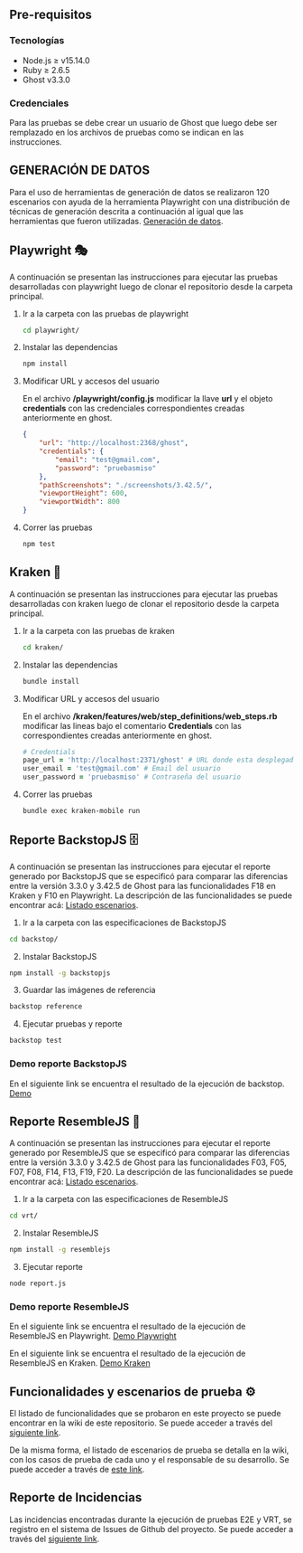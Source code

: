 ## Pre-requisitos

### Tecnologías

- Node.js ≥ v15.14.0
- Ruby ≥ 2.6.5
- Ghost v3.3.0

### Credenciales

Para las pruebas se debe crear un usuario de Ghost que luego debe ser remplazado en los archivos de pruebas como se indican en las instrucciones.

## GENERACIÓN DE DATOS

Para el uso de herramientas de generación de datos se realizaron 120 escenarios con ayuda de la herramienta Playwright con una distribución de técnicas de generación descrita a continuación al igual que las herramientas que fueron utilizadas. [Generación de datos](https://github.com/wrravelo2021/pruebasE2EMISO/wiki/Generaci%C3%B3n-de-datos).

## Playwright 🎭

A continuación se presentan las instrucciones para ejecutar las pruebas desarrolladas con playwright luego de clonar el repositorio desde la carpeta principal.

1. Ir a la carpeta con las pruebas de playwright

    ```bash
    cd playwright/
    ```

2. Instalar las dependencias

    ```bash
    npm install
    ```

3. Modificar URL y accesos del usuario

    En el archivo **/playwright/config.js** modificar la llave **url** y el objeto **credentials** con las credenciales correspondientes creadas anteriormente en ghost.

    ```json
    {
        "url": "http://localhost:2368/ghost",
        "credentials": {
            "email": "test@gmail.com",
            "password": "pruebasmiso"
        },
        "pathScreenshots": "./screenshots/3.42.5/",
        "viewportHeight": 600,
        "viewportWidth": 800
    }
    ```

4. Correr las pruebas

    ```bash
    npm test
    ```

## Kraken 🐙

A continuación se presentan las instrucciones para ejecutar las pruebas desarrolladas con kraken luego de clonar el repositorio desde la carpeta principal.

1. Ir a la carpeta con las pruebas de kraken

    ```bash
    cd kraken/
    ```

2. Instalar las dependencias

    ```bash
    bundle install
    ```

3. Modificar URL y accesos del usuario

    En el archivo **/kraken/features/web/step_definitions/web_steps.rb** modificar las lineas bajo el comentario **Credentials** con las correspondientes creadas anteriormente en ghost.

    ```ruby
    # Credentials
    page_url = 'http://localhost:2371/ghost' # URL donde esta desplegado Ghost
    user_email = 'test@gmail.com' # Email del usuario
    user_password = 'pruebasmiso' # Contraseña del usuario
    ```

4. Correr las pruebas

    ```bash
    bundle exec kraken-mobile run
    ```

## Reporte BackstopJS 🗄

A continuación se presentan las instrucciones para ejecutar el reporte generado por BackstopJS que se especificó para comparar las diferencias entre la versión 3.3.0 y 3.42.5 de Ghost para las funcionalidades F18 en Kraken y F10 en Playwright. La descripción de las funcionalidades se puede encontrar acá: [Listado escenarios](https://github.com/wrravelo2021/pruebasE2EMISO/wiki/Listado-de-escenarios-de-prueba).

1. Ir a la carpeta con las especificaciones de BackstopJS

  ```bash
  cd backstop/
  ```

2. Instalar BackstopJS

  ```bash
  npm install -g backstopjs
  ```

3. Guardar las imágenes de referencia

  ```bash
  backstop reference
  ```

4. Ejecutar pruebas y reporte

  ```bash
  backstop test
  ```
  
### Demo reporte BackstopJS

En el siguiente link se encuentra el resultado de la ejecución de backstop. [Demo](https://wrravelo2021.github.io/pruebasE2EMISO/backstop/backstop_data/html_report/index.html)

## Reporte ResembleJS 🤖

A continuación se presentan las instrucciones para ejecutar el reporte generado por ResembleJS que se especificó para comparar las diferencias entre la versión 3.3.0 y 3.42.5 de Ghost para las funcionalidades F03, F05, F07, F08, F14, F13, F19, F20. La descripción de las funcionalidades se puede encontrar acá: [Listado escenarios](https://github.com/wrravelo2021/pruebasE2EMISO/wiki/Listado-de-escenarios-de-prueba).

1. Ir a la carpeta con las especificaciones de ResembleJS

  ```bash
  cd vrt/
  ```
  
2. Instalar ResembleJS

  ```bash
  npm install -g resemblejs
  ```
  
3. Ejecutar reporte

  ```bash
  node report.js
  ```
  
### Demo reporte ResembleJS

En el siguiente link se encuentra el resultado de la ejecución de ResembleJS en Playwright. [Demo Playwright](https://raw.githack.com/wrravelo2021/pruebasE2EMISO/master/vrt/report-playwright.html)

En el siguiente link se encuentra el resultado de la ejecución de ResembleJS en Kraken. [Demo Kraken](https://raw.githack.com/wrravelo2021/pruebasE2EMISO/master/vrt/report-kraken.html)

## Funcionalidades y escenarios de prueba ⚙️

El listado de funcionalidades que se probaron en este proyecto se puede encontrar en la wiki de este repositorio. Se puede acceder a través del [siguiente link](https://github.com/wrravelo2021/pruebasE2EMISO/wiki/Listado-de-funcionalidades).

De la misma forma, el listado de escenarios de prueba se detalla en la wiki, con los casos de prueba de cada uno y el responsable de su desarrollo. Se puede acceder a través de [este link](https://github.com/wrravelo2021/pruebasE2EMISO/wiki/Listado-de-escenarios-de-prueba).

## Reporte de Incidencias

Las incidencias encontradas durante la ejecución de pruebas E2E y VRT, se registro en el sistema de Issues de Github del proyecto. Se puede acceder a través del [siguiente link](https://github.com/wrravelo2021/pruebasE2EMISO/issues). 



